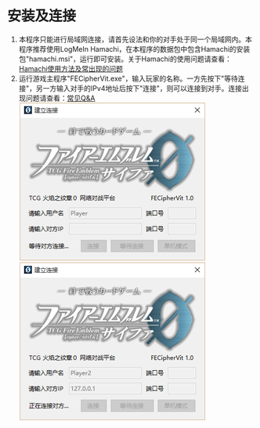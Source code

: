 
# 安装及连接

1. 本程序只能进行局域网连接，请首先设法和你的对手处于同一个局域网内。本程序推荐使用LogMeIn Hamachi，在本程序的数据包中包含Hamachi的安装包"hamachi.msi"，运行即可安装。关于Hamachi的使用问题请查看：[Hamachi使用方法及常出现的问题](hamachi.md)
2. 运行游戏主程序"FECipherVit.exe"，输入玩家的名称。一方先按下"等待连接"，另一方输入对手的IPv4地址后按下"连接"，则可以连接到对手。连接出现问题请查看：[常见Q&A](questions.md)
![](../install1.png)![](../install2.png)


 